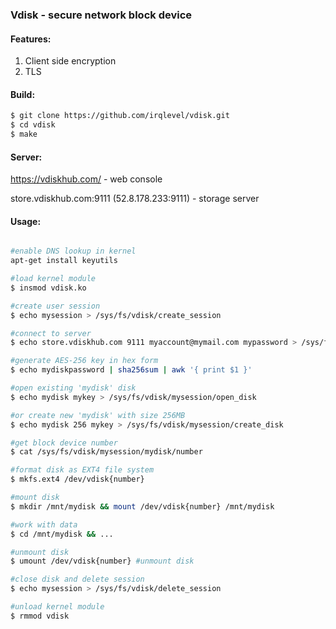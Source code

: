### Vdisk - secure network block device

#### Features:
1. Client side encryption
2. TLS

#### Build:
```sh
$ git clone https://github.com/irqlevel/vdisk.git
$ cd vdisk
$ make
```

#### Server:
https://vdiskhub.com/ - web console

store.vdiskhub.com:9111 (52.8.178.233:9111) - storage server

#### Usage:
```sh

#enable DNS lookup in kernel
apt-get install keyutils

#load kernel module
$ insmod vdisk.ko

#create user session
$ echo mysession > /sys/fs/vdisk/create_session

#connect to server
$ echo store.vdiskhub.com 9111 myaccount@mymail.com mypassword > /sys/fs/vdisk/mysession/connect

#generate AES-256 key in hex form
$ echo mydiskpassword | sha256sum | awk '{ print $1 }'

#open existing 'mydisk' disk
$ echo mydisk mykey > /sys/fs/vdisk/mysession/open_disk

#or create new 'mydisk' with size 256MB
$ echo mydisk 256 mykey > /sys/fs/vdisk/mysession/create_disk

#get block device number
$ cat /sys/fs/vdisk/mysession/mydisk/number

#format disk as EXT4 file system
$ mkfs.ext4 /dev/vdisk{number}

#mount disk
$ mkdir /mnt/mydisk && mount /dev/vdisk{number} /mnt/mydisk

#work with data
$ cd /mnt/mydisk && ...

#unmount disk
$ umount /dev/vdisk{number} #unmount disk

#close disk and delete session
$ echo mysession > /sys/fs/vdisk/delete_session

#unload kernel module
$ rmmod vdisk

```
